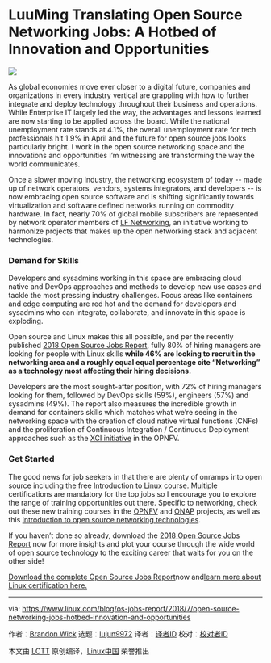 LuuMing Translating
Open Source Networking Jobs: A Hotbed of Innovation and Opportunities
======

![](https://www.linux.com/sites/lcom/files/styles/rendered_file/public/os-jobs-networking.jpg?itok=PgUzydn-)

As global economies move ever closer to a digital future, companies and organizations in every industry vertical are grappling with how to further integrate and deploy technology throughout their business and operations. While Enterprise IT largely led the way, the advantages and lessons learned are now starting to be applied across the board. While the national unemployment rate stands at 4.1%, the overall unemployment rate for tech professionals hit 1.9% in April and the future for open source jobs looks particularly bright. I work in the open source networking space and the innovations and opportunities I’m witnessing are transforming the way the world communicates.

Once a slower moving industry, the networking ecosystem of today -- made up of network operators, vendors, systems integrators, and developers -- is now embracing open source software and is shifting significantly towards virtualization and software defined networks running on commodity hardware. In fact, nearly 70% of global mobile subscribers are represented by network operator members of [LF Networking][1], an initiative working to harmonize projects that makes up the open networking stack and adjacent technologies.

### Demand for Skills

Developers and sysadmins working in this space are embracing cloud native and DevOps approaches and methods to develop new use cases and tackle the most pressing industry challenges. Focus areas like containers and edge computing are red hot and the demand for developers and sysadmins who can integrate, collaborate, and innovate in this space is exploding.

Open source and Linux makes this all possible, and per the recently published [2018 Open Source Jobs Report][2], fully 80% of hiring managers are looking for people with Linux skills **while 46% are looking to recruit in the networking area and a roughly equal equal percentage cite “Networking” as a technology most affecting their hiring decisions.**

Developers are the most sought-after position, with 72% of hiring managers looking for them, followed by DevOps skills (59%), engineers (57%) and sysadmins (49%). The report also measures the incredible growth in demand for containers skills which matches what we’re seeing in the networking space with the creation of cloud native virtual functions (CNFs) and the proliferation of Continuous Integration / Continuous Deployment approaches such as the [XCI initiative][3] in the OPNFV.

### Get Started

The good news for job seekers in that there are plenty of onramps into open source including the free [Introduction to Linux][4] course. Multiple certifications are mandatory for the top jobs so I encourage you to explore the range of training opportunities out there. Specific to networking, check out these new training courses in the [OPNFV][5] and [ONAP][6] projects, as well as this [introduction to open source networking technologies][7].

If you haven’t done so already, download the [2018 Open Source Jobs Report][2] now for more insights and plot your course through the wide world of open source technology to the exciting career that waits for you on the other side!

[Download the complete Open Source Jobs Report][8]now and[learn more about Linux certification here.][9]

--------------------------------------------------------------------------------

via: https://www.linux.com/blog/os-jobs-report/2018/7/open-source-networking-jobs-hotbed-innovation-and-opportunities

作者：[Brandon Wick][a]
选题：[lujun9972](https://github.com/lujun9972)
译者：[译者ID](https://github.com/译者ID)
校对：[校对者ID](https://github.com/校对者ID)

本文由 [LCTT](https://github.com/LCTT/TranslateProject) 原创编译，[Linux中国](https://linux.cn/) 荣誉推出

[a]:https://www.linux.com/users/brandon-wick
[1]:https://www.lfnetworking.org/
[2]:https://www.linuxfoundation.org/publications/2018/06/open-source-jobs-report-2018/
[3]:https://docs.opnfv.org/en/latest/submodules/releng-xci/docs/xci-overview.html
[4]:https://www.edx.org/course/introduction-linux-linuxfoundationx-lfs101x-1
[5]:https://training.linuxfoundation.org/training/opnfv-fundamentals/
[6]:https://training.linuxfoundation.org/training/onap-fundamentals/
[7]:https://www.edx.org/course/introduction-to-software-defined-networking-technologies
[8]:https://www.linuxfoundation.org/publications/open-source-jobs-report-2018/
[9]:https://training.linuxfoundation.org/certification
